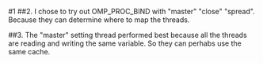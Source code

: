 #1
##2. 
I chose to try out OMP_PROC_BIND with "master" "close" "spread". Because they can determine where to map the threads.

##3.
The "master" setting thread performed best because all the threads are reading and writing the same variable. 
So they can perhabs use the same cache.